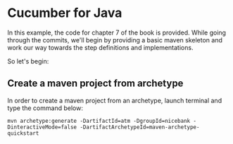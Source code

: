 # Cucumber for Java

In this example, the code for chapter 7 of the book is provided. While going through the commits, we'll begin by providing a basic maven skeleton and work our way towards the step definitions and implementations. 

So let's begin:

## Create a maven project from archetype

In order to create a maven project from an archetype, launch terminal and type the command below: 

`mvn archetype:generate -DartifactId=atm -DgroupId=nicebank -DinteractiveMode=false -DartifactArchetypeId=maven-archetype-quickstart`
